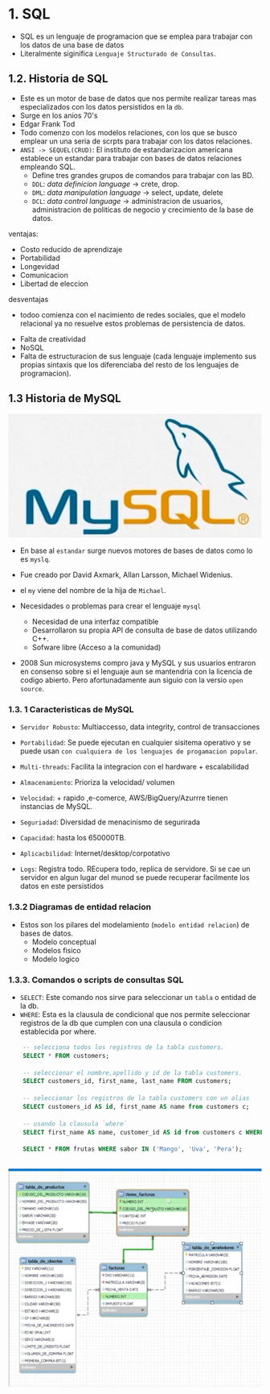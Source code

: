 # 1. SQL
* SQL es un lenguaje de programacion que se emplea para trabajar con los datos de una base de datos
* Literalmente siginifica `Lenguaje Structurado de Consultas`.
## 1.2. Historia de SQL
* Este es un motor de base de datos que nos permite realizar tareas mas especializados con los datos persistidos en la `db`.
* Surge en los anios 70's
* Edgar Frank Tod
* Todo comenzo con los modelos relaciones, con los que se busco emplear un una seria de scrpts para trabajar con los datos relaciones.
* `ANSI -> SEQUEL(CRUD)`: El instituto de estandarizacion americana establece un estandar para trabajar con bases de datos relaciones empleando SQL.
    * Define tres grandes grupos de comandos para trabajar con las BD.
    * `DDL`: *data definicion language* -> crete, drop.
    * `DML`: *data manipulation language* -> select, update, delete
    * `DCL`: *data control language* -> administracion de usuarios, administracion de politicas de negocio y crecimiento de la base de datos.

ventajas: 

- Costo reducido de aprendizaje
- Portabilidad
- Longevidad
- Comunicacion
- Libertad de eleccion

desventajas
* todoo comienza con el nacimiento de redes sociales, que el modelo relacional ya no resuelve estos problemas de persistencia de datos.

- Falta de creatividad
- NoSQL
- Falta de estructuracion de sus lenguaje (cada lenguaje implemento sus propias sintaxis que los diferenciaba del resto de los lenguajes de programacion). 


## 1.3 Historia de MySQL


![Alt text](image.png)

* En base al  `estandar` surge nuevos motores de bases de datos como lo es `myslq`.
* Fue creado por David Axmark, Allan Larsson, Michael Widenius.
* el `my` viene del nombre de la hija de `Michael`.
* Necesidades o problemas para crear el lenguaje `mysql`
    - Necesidad de una interfaz compatible
    - Desarrollaron su propia API de consulta de base de datos utilizando C++.
    - Sofware libre (Acceso a la comunidad)
 
* 2008 Sun microsystems  compro java y MySQL y sus usuarios entraron en consenso sobre  si el lenguaje aun se mantendria con la licencia de codigo abierto. Pero afortunadamente aun siguio con la versio `open source`.

### 1.3. 1 Caracteristicas de MySQL
* `Servidor Robusto`: Multiaccesso, data integrity, control de transacciones
* `Portabilidad`: Se puede ejecutan en cualquier sisitema operativo y se puede usan `con cualquiera de los lenguajes de progamacion popular`.

* `Multi-threads`: Facilita la integracion con el hardware + escalabilidad
* `Almacenamiento`: Prioriza la velocidad/ volumen
* `Velocidad`: + rapido ,e-comerce, AWS/BigQuery/Azurrre tienen instancias de MySQL.
* `Seguriadad`: Diversidad de menacinismo de segurirada
* `Capacidad`: hasta los 650000TB.
* `Aplicacbilidad`: Internet/desktop/corpotativo
* `Logs`: Registra todo. REcupera todo, replica de servidore. Si se cae un servidor en algun lugar del munod se puede recuperar facilmente los datos en este persistidos

### 1.3.2 Diagramas de entidad relacion
* Estos son los pilares del modelamiento (`modelo entidad relacion`) de bases de datos.
    * Modelo conceptual
    * Modelos fisico
    * Modelo logico

### 1.3.3. Comandos o scripts de consultas SQL
* `SELECT`: Este comando nos sirve para seleccionar un `tabla` o entidad de la db.
* `WHERE`: Esta es la clausula de condicional que nos  permite seleccionar registros de la db que cumplen  con una clausula o condicion establecida por where.

```sql
    -- selecciona todos los registros de la tabla customers.
    SELECT * FROM customers;
    
    -- seleccionar el nombre,apellido y id de la tabla customers.
    SELECT customers_id, first_name, last_name FROM customers;

    -- seleccionar los registros de la tabla customers con un alias
    SELECT customers_id AS id, first_name AS name from customers c;

    -- usando la clausula `where`
    SELECT first_name AS name, customer_id AS id from customers c WHERE id = 3;

    SELECT * FROM frutas WHERE sabor IN ('Mango', 'Uva', 'Pera');
    
```
![Alt text](image-1.png)


